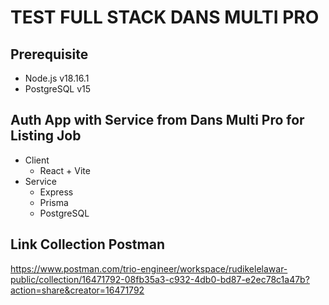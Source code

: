 # TEST FULL STACK DANS MULTI PRO

## Prerequisite
- Node.js v18.16.1
- PostgreSQL v15

## Auth App with Service from Dans Multi Pro for Listing Job
- Client
    - React + Vite
- Service
    - Express
    - Prisma
    - PostgreSQL

## Link Collection Postman
https://www.postman.com/trio-engineer/workspace/rudikelelawar-public/collection/16471792-08fb35a3-c932-4db0-bd87-e2ec78c1a47b?action=share&creator=16471792